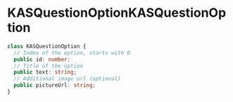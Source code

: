 # <a name="kasquestionoption"></a><span data-ttu-id="8df2c-101">KASQuestionOption</span><span class="sxs-lookup"><span data-stu-id="8df2c-101">KASQuestionOption</span></span>
```typescript
class KASQuestionOption {
  // Index of the option, starts with 0
  public id: number;
  // Title of the option
  public text: string;
  // Additional image url (optional)
  public pictureUrl: string;
}
```
